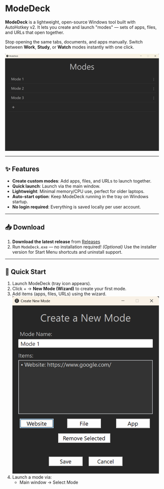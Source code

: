 # ModeDeck

**ModeDeck** is a lightweight, open-source Windows tool built with AutoHotkey v2. It lets you create and launch "modes" — sets of apps, files, and URLs that open together.

Stop opening the same tabs, documents, and apps manually. Switch between **Work**, **Study**, or **Watch** modes instantly with one click.

![ModeDeck Screenshot](assets/screenshots/ModeDeck.png)

---

## ✨ Features

- **Create custom modes**: Add apps, files, and URLs to launch together.
- **Quick launch**: Launch via the main window.
- **Lightweight**: Minimal memory/CPU use, perfect for older laptops.
- **Auto-start option**: Keep ModeDeck running in the tray on Windows startup.
- **No login required**: Everything is saved locally per user account.

---

## 📥 Download

1. **Download the latest release** from [Releases](https://github.com/Aphene101/ModeDeck/releases)
2. Run `ModeDeck.exe` — no installation required!
   _(Optional)_ Use the installer version for Start Menu shortcuts and uninstall support.

---

## 🚀 Quick Start

1. Launch ModeDeck (tray icon appears).
2. Click + → **New Mode (Wizard)** to create your first mode.
3. Add items (apps, files, URLs) using the wizard.
   ![ModeDeck Screenshot](assets/screenshots/CreateNewMode.png)
4. Launch a mode via:
   - Main window → Select Mode

